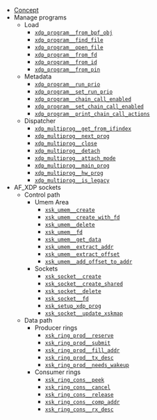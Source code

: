 * [Concept](libxdp.md)
* Manage programs
  * Load
    * [`xdp_program__from_bpf_obj`](./functions/xdp_program__from_bpf_obj.md)
    * [`xdp_program__find_file`](./functions/xdp_program__find_file.md)
    * [`xdp_program__open_file`](./functions/xdp_program__open_file.md)
    * [`xdp_program__from_fd`](./functions/xdp_program__from_fd.md)
    * [`xdp_program__from_id`](./functions/xdp_program__from_id.md)
    * [`xdp_program__from_pin`](./functions/xdp_program__from_pin.md)
  * Metadata
    * [`xdp_program__run_prio`](./functions/xdp_program__run_prio.md)
    * [`xdp_program__set_run_prio`](./functions/xdp_program__set_run_prio.md)
    * [`xdp_program__chain_call_enabled`](./functions/xdp_program__chain_call_enabled.md)
    * [`xdp_program__set_chain_call_enabled`](./functions/xdp_program__set_chain_call_enabled.md)
    * [`xdp_program__print_chain_call_actions`](./functions/xdp_program__print_chain_call_actions.md)
  * Dispatcher
    * [`xdp_multiprog__get_from_ifindex`](./functions/xdp_multiprog__get_from_ifindex.md)
    * [`xdp_multiprog__next_prog`](./functions/xdp_multiprog__next_prog.md)
    * [`xdp_multiprog__close`](./functions/xdp_multiprog__close.md)
    * [`xdp_multiprog__detach`](./functions/xdp_multiprog__detach.md)
    * [`xdp_multiprog__attach_mode`](./functions/xdp_multiprog__attach_mode.md)
    * [`xdp_multiprog__main_prog`](./functions/xdp_multiprog__main_prog.md)
    * [`xdp_multiprog__hw_prog`](./functions/xdp_multiprog__hw_prog.md)
    * [`xdp_multiprog__is_legacy`](./functions/xdp_multiprog__is_legacy.md)
* AF_XDP sockets
  * Control path
    * Umem Area
      * [`xsk_umem__create`](./functions/xsk_umem__create.md)
      * [`xsk_umem__create_with_fd`](./functions/xsk_umem__create_with_fd.md)
      * [`xsk_umem__delete`](./functions/xsk_umem__delete.md)
      * [`xsk_umem__fd`](./functions/xsk_umem__fd.md)
      * [`xsk_umem__get_data`](./functions/xsk_umem__get_data.md)
      * [`xsk_umem__extract_addr`](./functions/xsk_umem__extract_addr.md)
      * [`xsk_umem__extract_offset`](./functions/xsk_umem__extract_offset.md)
      * [`xsk_umem__add_offset_to_addr`](./functions/xsk_umem__add_offset_to_addr.md)
    * Sockets
      * [`xsk_socket__create`](./functions/xsk_socket__create.md)
      * [`xsk_socket__create_shared`](./functions/xsk_socket__create_shared.md)
      * [`xsk_socket__delete`](./functions/xsk_socket__delete.md)
      * [`xsk_socket__fd`](./functions/xsk_socket__fd.md)
      * [`xsk_setup_xdp_prog`](./functions/xsk_setup_xdp_prog.md)
      * [`xsk_socket__update_xskmap`](./functions/xsk_socket__update_xskmap.md)
  * Data path
    * Producer rings
      * [`xsk_ring_prod__reserve`](./functions/xsk_ring_prod__reserve.md)
      * [`xsk_ring_prod__submit`](./functions/xsk_ring_prod__submit.md)
      * [`xsk_ring_prod__fill_addr`](./functions/xsk_ring_prod__fill_addr.md)
      * [`xsk_ring_prod__tx_desc`](./functions/xsk_ring_prod__tx_desc.md)
      * [`xsk_ring_prod__needs_wakeup`](./functions/xsk_ring_prod__needs_wakeup.md)
    * Consumer rings
      * [`xsk_ring_cons__peek`](./functions/xsk_ring_cons__peek.md)
      * [`xsk_ring_cons__cancel`](./functions/xsk_ring_cons__cancel.md)
      * [`xsk_ring_cons__release`](./functions/xsk_ring_cons__release.md)
      * [`xsk_ring_cons__comp_addr`](./functions/xsk_ring_cons__comp_addr.md)
      * [`xsk_ring_cons__rx_desc`](./functions/xsk_ring_cons__rx_desc.md)
